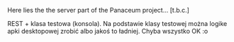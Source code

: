 Here lies the the server part of the Panaceum project... [t.b.c.]

REST + klasa testowa (konsola). Na podstawie klasy testowej można logike apki desktopowej zrobić albo jakoś to ładniej.
Chyba wszystko OK :o
